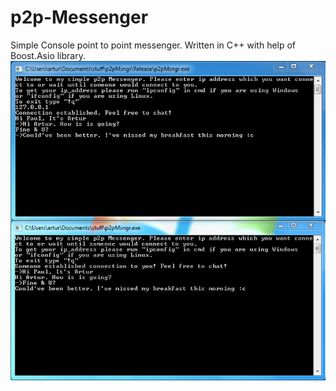 # p2p-Messenger
Simple Console point to point messenger. Written in C++ with help of Boost.Asio library. 
![alt text](https://github.com/Hagartinger/p2p-Messenger/blob/master/Example.PNG)
